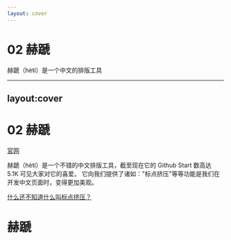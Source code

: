 ```yaml
---
layout: cover
---
```

# 02 赫蹏
<div class="flex justify-center">
<p class="w-71 text-center text-zinc-300">赫蹏（hètí）是一个中文的排版工具</p>
</div>

---
layout:cover
---
# 02 赫蹏

[官网](https://sivan.github.io/heti/)

<div grid="~ cols-2 gap-4">

<div class="h-85 flex justify-center items-center">

<div v-if="$slidev.nav.clicks === 0" class="w-96 text-center">
<p>
赫蹏（hètí）是一个不错的中文排版工具，截至现在它的 Github Start 数高达 5.1K 可见大家对它的喜爱。
它向我们提供了诸如："标点挤压"等等功能是我们在开发中文页面时，变得更加美观。

[什么还不知道什么叫标点挤压？](https://www.bilibili.com/video/BV1Lr4y127qp/?share_source=copy_web&vd_source=baab7ec3bd533a74f677f255ae86f108) 
</p>

</div>
</div>
<div class="flex justify-center flex-col h-85">

<h1 class="text-center">赫蹏</h1>
</div>

</div>